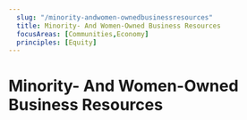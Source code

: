 ```yaml
---
  slug: "/minority-andwomen-ownedbusinessresources"
  title: Minority- And Women-Owned Business Resources
  focusAreas: [Communities,Economy]
  principles: [Equity]
---
```

# Minority- And Women-Owned Business Resources